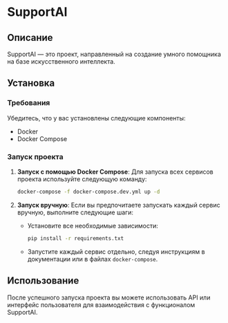 # SupportAI

## Описание
SupportAI — это проект, направленный на создание умного помощника на базе искусственного интеллекта. 

## Установка

### Требования
Убедитесь, что у вас установлены следующие компоненты:
- Docker
- Docker Compose

### Запуск проекта

1. **Запуск с помощью Docker Compose**:
   Для запуска всех сервисов проекта используйте следующую команду:
   ```bash
   docker-compose -f docker-compose.dev.yml up -d
   ```

2. **Запуск вручную**:
   Если вы предпочитаете запускать каждый сервис вручную, выполните следующие шаги:
    - Установите все необходимые зависимости:
      ```bash
      pip install -r requirements.txt
      ```
    - Запустите каждый сервис отдельно, следуя инструкциям в документации или в файлах `docker-compose`.

## Использование
После успешного запуска проекта вы можете использовать API или интерфейс пользователя для взаимодействия с функционалом SupportAI.
